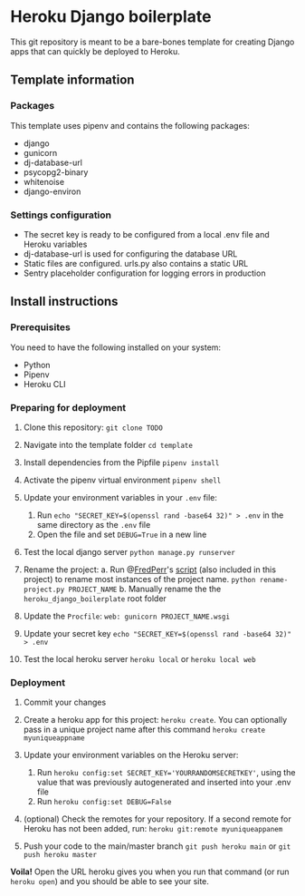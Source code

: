 # Heroku Django boilerplate
This git repository is meant to be a bare-bones template for creating Django apps that can quickly be deployed to Heroku.

## Template information

### Packages
This template uses pipenv and contains the following packages:
* django
* gunicorn
* dj-database-url
* psycopg2-binary
* whitenoise
* django-environ

### Settings configuration
* The secret key is ready to be configured from a local .env file and Heroku variables
* dj-database-url is used for configuring the database URL
* Static files are configured. urls.py also contains a static URL
* Sentry placeholder configuration for logging errors in production

## Install instructions
### Prerequisites
You need to have the following installed on your system:
* Python
* Pipenv
* Heroku CLI

### Preparing for deployment
1. Clone this repository:
`git clone TODO`

2. Navigate into the template folder
`cd template`

3. Install dependencies from the Pipfile
`pipenv install`

4. Activate the pipenv virtual environment
`pipenv shell`

5. Update your environment variables in your `.env` file:
    1. Run `echo "SECRET_KEY=$(openssl rand -base64 32)" > .env` in the same directory as the `.env` file
    2. Open the file and set `DEBUG=True` in a new line

6. Test the local django server
`python manage.py runserver`

7. Rename the project:
a. Run @[FredPerr](github.com/FredPerr)'s [script](https://github.com/FredPerr/django_super/blob/main/rename-project.py) (also included in this project) to rename most instances of the project name.
`python rename-project.py PROJECT_NAME`
b. Manually rename the the `heroku_django_boilerplate` root folder

8. Update the `Procfile`:
`web: gunicorn PROJECT_NAME.wsgi`

9. Update your secret key
`echo "SECRET_KEY=$(openssl rand -base64 32)" > .env`

10. Test the local heroku server
`heroku local` or `heroku local web`

### Deployment
1. Commit your changes
2. Create a heroku app for this project:
`heroku create`.
You can optionally pass in a unique project name after this command
`heroku create myuniqueappname`
3. Update your environment variables on the Heroku server:
    1. Run `heroku config:set SECRET_KEY='YOURRANDOMSECRETKEY'`, using the value that was previously autogenerated and inserted into your .env file
    2. Run `heroku config:set DEBUG=False` 


3. (optional) Check the remotes for your repository. If a second remote for Heroku has not been added, run:
`heroku git:remote myuniqueappanem`
4. Push your code to the main/master branch
`git push heroku main` or `git push heroku master`

**Voila!** Open the URL heroku gives you when you run that command (or run `heroku open`) and you should be able to see your site. 